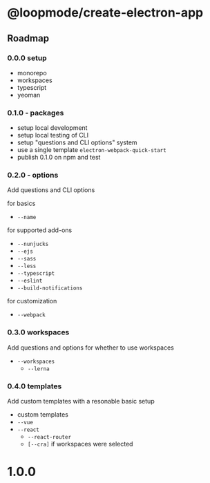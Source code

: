 # @loopmode/create-electron-app

## Roadmap

### 0.0.0 setup

- monorepo
- workspaces
- typescript
- yeoman

### 0.1.0 - packages

- setup local development
- setup local testing of CLI
- setup "questions and CLI options" system
- use a single template `electron-webpack-quick-start`
- publish 0.1.0 on npm and test

### 0.2.0 - options

Add questions and CLI options

for basics

- `--name`

for supported add-ons

- `--nunjucks`
- `--ejs`
- `--sass`
- `--less`
- `--typescript`
- `--eslint`
- `--build-notifications`

for customization

- `--webpack`

### 0.3.0 workspaces

Add questions and options for whether to use workspaces

- `--workspaces`
  - `--lerna`

### 0.4.0 templates

Add custom templates with a resonable basic setup

- custom templates
- `--vue`
- `--react`
  - `--react-router`
  - `[--cra]` if workspaces were selected

# 1.0.0
